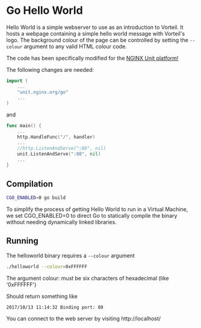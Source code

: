 # Go Hello World

Hello World is a simple webserver to use as an introduction to Vorteil. It hosts a webpage containing a simple hello world message with Vorteil's logo. The background colour of the page can be controlled by setting the `--colour` argument to any valid HTML colour code.

The code has been specifically modified for the [NGINX Unit platform!](https://unit.nginx.org/)

The following changes are needed:
```go
import (
    ...
    "unit.nginx.org/go"
    ...
)
```

and

```go
func main() {
    ...
    http.HandleFunc("/", handler)
    ...
    //http.ListenAndServe(":80", nil)
    unit.ListenAndServe(":80", nil)
    ...
}
```

## Compilation

```sh
CGO_ENABLED=0 go build
```

To simplify the process of getting Hello World to run in a Virtual Machine, we set CGO_ENABLED=0 to direct Go to statically compile the binary without needing dynamically linked libraries.

## Running

The helloworld binary requires a `--colour` argument

```sh
./helloworld --colour=0xFFFFFF
```

The argument colour: must be six characters of hexadecimal (like '0xFFFFFF')

Should return something like

```
2017/10/13 11:14:32 Binding port: 80
```

You can connect to the web server by visiting http://localhost/
